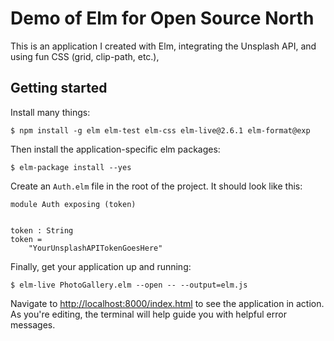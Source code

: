# Demo of Elm for Open Source North

This is an application I created with Elm, integrating the Unsplash API, and using fun CSS (grid, clip-path, etc.),

## Getting started

Install many things:

```
$ npm install -g elm elm-test elm-css elm-live@2.6.1 elm-format@exp
```

Then install the application-specific elm packages:

```
$ elm-package install --yes
```

Create an `Auth.elm` file in the root of the project. It should look like this:

```
module Auth exposing (token)


token : String
token =
    "YourUnsplashAPITokenGoesHere"
```

Finally, get your application up and running:

```
$ elm-live PhotoGallery.elm --open -- --output=elm.js
```

Navigate to [http://localhost:8000/index.html](http://localhost:8000/index.html) to see the application in action. As you're editing, the terminal will help guide you with helpful error messages.
